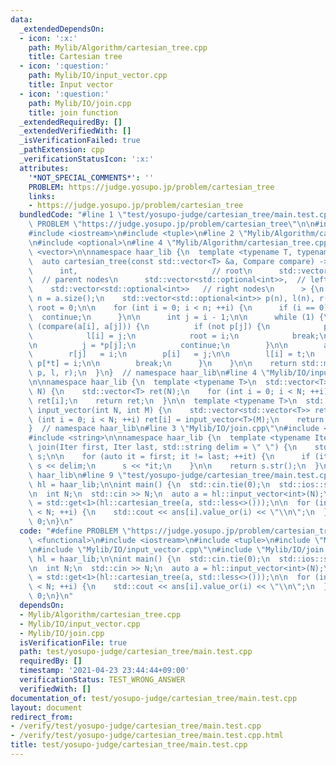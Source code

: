 ```yaml
---
data:
  _extendedDependsOn:
  - icon: ':x:'
    path: Mylib/Algorithm/cartesian_tree.cpp
    title: Cartesian tree
  - icon: ':question:'
    path: Mylib/IO/input_vector.cpp
    title: Input vector
  - icon: ':question:'
    path: Mylib/IO/join.cpp
    title: join function
  _extendedRequiredBy: []
  _extendedVerifiedWith: []
  _isVerificationFailed: true
  _pathExtension: cpp
  _verificationStatusIcon: ':x:'
  attributes:
    '*NOT_SPECIAL_COMMENTS*': ''
    PROBLEM: https://judge.yosupo.jp/problem/cartesian_tree
    links:
    - https://judge.yosupo.jp/problem/cartesian_tree
  bundledCode: "#line 1 \"test/yosupo-judge/cartesian_tree/main.test.cpp\"\n#define\
    \ PROBLEM \"https://judge.yosupo.jp/problem/cartesian_tree\"\n\n#include <functional>\n\
    #include <iostream>\n#include <tuple>\n#line 2 \"Mylib/Algorithm/cartesian_tree.cpp\"\
    \n#include <optional>\n#line 4 \"Mylib/Algorithm/cartesian_tree.cpp\"\n#include\
    \ <vector>\n\nnamespace haar_lib {\n  template <typename T, typename Compare>\n\
    \  auto cartesian_tree(const std::vector<T> &a, Compare compare) -> std::tuple<\n\
    \      int,                              // root\n      std::vector<std::optional<int>>,\
    \  // parent nodes\n      std::vector<std::optional<int>>,  // left nodes\n  \
    \    std::vector<std::optional<int>>   // right nodes\n      > {\n    const int\
    \ n = a.size();\n    std::vector<std::optional<int>> p(n), l(n), r(n);\n    int\
    \ root = 0;\n\n    for (int i = 0; i < n; ++i) {\n      if (i == 0) {\n      \
    \  continue;\n      }\n\n      int j = i - 1;\n\n      while (1) {\n        if\
    \ (compare(a[i], a[j])) {\n          if (not p[j]) {\n            p[j] = i;\n\
    \            l[i] = j;\n            root = i;\n            break;\n          }\n\
    \n          j = *p[j];\n          continue;\n        }\n\n        auto t = r[j];\n\
    \        r[j]   = i;\n        p[i]   = j;\n\n        l[i] = t;\n        if (t)\
    \ p[*t] = i;\n\n        break;\n      }\n    }\n\n    return std::make_tuple(root,\
    \ p, l, r);\n  }\n}  // namespace haar_lib\n#line 4 \"Mylib/IO/input_vector.cpp\"\
    \n\nnamespace haar_lib {\n  template <typename T>\n  std::vector<T> input_vector(int\
    \ N) {\n    std::vector<T> ret(N);\n    for (int i = 0; i < N; ++i) std::cin >>\
    \ ret[i];\n    return ret;\n  }\n\n  template <typename T>\n  std::vector<std::vector<T>>\
    \ input_vector(int N, int M) {\n    std::vector<std::vector<T>> ret(N);\n    for\
    \ (int i = 0; i < N; ++i) ret[i] = input_vector<T>(M);\n    return ret;\n  }\n\
    }  // namespace haar_lib\n#line 3 \"Mylib/IO/join.cpp\"\n#include <sstream>\n\
    #include <string>\n\nnamespace haar_lib {\n  template <typename Iter>\n  std::string\
    \ join(Iter first, Iter last, std::string delim = \" \") {\n    std::stringstream\
    \ s;\n\n    for (auto it = first; it != last; ++it) {\n      if (it != first)\
    \ s << delim;\n      s << *it;\n    }\n\n    return s.str();\n  }\n}  // namespace\
    \ haar_lib\n#line 9 \"test/yosupo-judge/cartesian_tree/main.test.cpp\"\n\nnamespace\
    \ hl = haar_lib;\n\nint main() {\n  std::cin.tie(0);\n  std::ios::sync_with_stdio(false);\n\
    \n  int N;\n  std::cin >> N;\n  auto a = hl::input_vector<int>(N);\n\n  auto ans\
    \ = std::get<1>(hl::cartesian_tree(a, std::less<>()));\n\n  for (int i = 0; i\
    \ < N; ++i) {\n    std::cout << ans[i].value_or(i) << \"\\n\";\n  }\n\n  return\
    \ 0;\n}\n"
  code: "#define PROBLEM \"https://judge.yosupo.jp/problem/cartesian_tree\"\n\n#include\
    \ <functional>\n#include <iostream>\n#include <tuple>\n#include \"Mylib/Algorithm/cartesian_tree.cpp\"\
    \n#include \"Mylib/IO/input_vector.cpp\"\n#include \"Mylib/IO/join.cpp\"\n\nnamespace\
    \ hl = haar_lib;\n\nint main() {\n  std::cin.tie(0);\n  std::ios::sync_with_stdio(false);\n\
    \n  int N;\n  std::cin >> N;\n  auto a = hl::input_vector<int>(N);\n\n  auto ans\
    \ = std::get<1>(hl::cartesian_tree(a, std::less<>()));\n\n  for (int i = 0; i\
    \ < N; ++i) {\n    std::cout << ans[i].value_or(i) << \"\\n\";\n  }\n\n  return\
    \ 0;\n}\n"
  dependsOn:
  - Mylib/Algorithm/cartesian_tree.cpp
  - Mylib/IO/input_vector.cpp
  - Mylib/IO/join.cpp
  isVerificationFile: true
  path: test/yosupo-judge/cartesian_tree/main.test.cpp
  requiredBy: []
  timestamp: '2021-04-23 23:44:44+09:00'
  verificationStatus: TEST_WRONG_ANSWER
  verifiedWith: []
documentation_of: test/yosupo-judge/cartesian_tree/main.test.cpp
layout: document
redirect_from:
- /verify/test/yosupo-judge/cartesian_tree/main.test.cpp
- /verify/test/yosupo-judge/cartesian_tree/main.test.cpp.html
title: test/yosupo-judge/cartesian_tree/main.test.cpp
---
```

